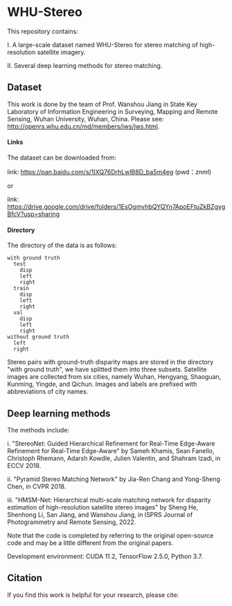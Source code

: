 # WHU-Stereo
This repository contains:

I. A large-scale dataset named WHU-Stereo for stereo matching of high-resolution satellite imagery.

II. Several deep learning methods for stereo matching.

## Dataset
This work is done by the team of Prof. Wanshou Jiang in State Key Laboratory of Information Engineering in Surveying, Mapping and Remote Sensing, Wuhan University, Wuhan, China. Please see: http://openrs.whu.edu.cn/md/members/jws/jws.html.

#### Links

The dataset can be downloaded from:

link: https://pan.baidu.com/s/1IXQ76DrhLwlB8D_ba5m4eg (pwd：znml)

or

link: https://drive.google.com/drive/folders/1EsOgmyhbQYQYn7ApoEFtuZkBZgygBfcV?usp=sharing

#### Directory

The directory of the data is as follows:

    with ground truth
      test
        disp
        left
        right
      train
        disp
        left
        right
      val
        disp
        left
        right
    without ground truth
      left
      right

Stereo pairs with ground-truth disparity maps are stored in the directory "with ground truth", we have splitted them into three subsets. Satellite images are collected from six cities, namely Wuhan, Hengyang, Shaoguan, Kunming, Yingde, and Qichun. Images and labels are prefixed with abbreviations of city names.

## Deep learning methods
The methods include:

i. "StereoNet: Guided Hierarchical Refinement for Real-Time Edge-Aware Refinement for Real-Time Edge-Aware" by Sameh Khamis, Sean Fanello, Christoph Rhemann, Adarsh Kowdle, Julien Valentin, and Shahram Izadi, in ECCV 2018.

ii. "Pyramid Stereo Matching Network" by Jia-Ren Chang and Yong-Sheng Chen, in CVPR 2018.

iii. "HMSM-Net: Hierarchical multi-scale matching network for disparity estimation of high-resolution satellite stereo images" by Sheng He, Shenhong Li, San Jiang, and Wanshou Jiang, in ISPRS Journal of Photogrammetry and Remote Sensing, 2022.

Note that the code is completed by referring to the original open-source code and may be a little different from the original papers.

Development environment: CUDA 11.2, TensorFlow 2.5.0, Python 3.7.

## Citation
If you find this work is helpful for your research, please cite:

